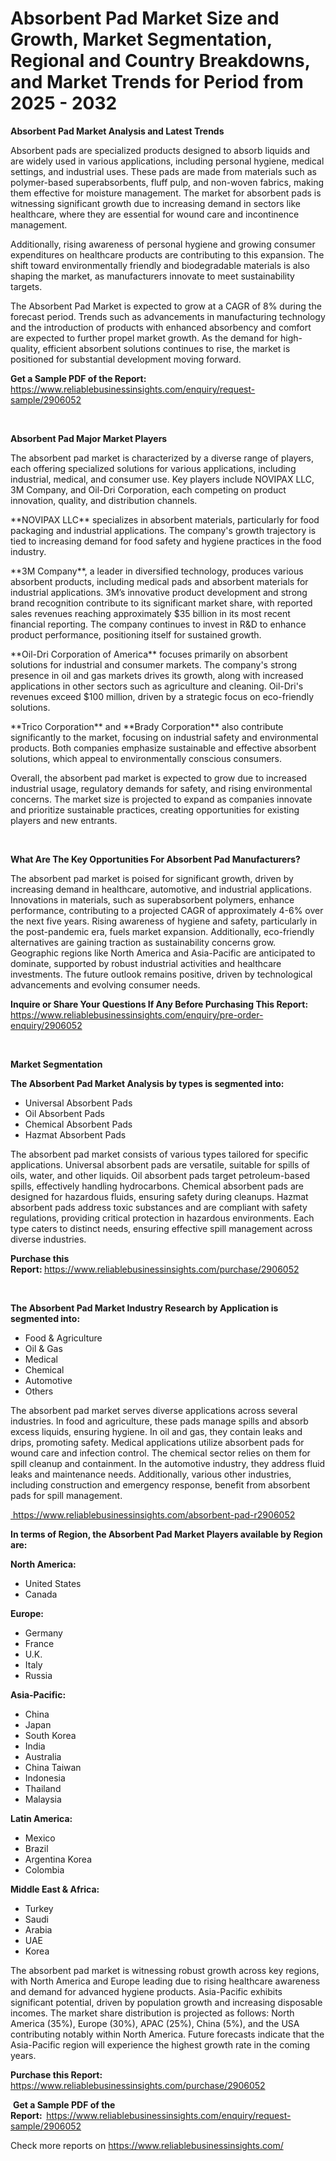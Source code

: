 <p><h1>Absorbent Pad Market Size and Growth, Market Segmentation, Regional and Country Breakdowns, and Market Trends for Period from 2025 -  2032</h1></p><p><strong>Absorbent Pad Market Analysis and Latest Trends</strong></p>
<p><p>Absorbent pads are specialized products designed to absorb liquids and are widely used in various applications, including personal hygiene, medical settings, and industrial uses. These pads are made from materials such as polymer-based superabsorbents, fluff pulp, and non-woven fabrics, making them effective for moisture management. The market for absorbent pads is witnessing significant growth due to increasing demand in sectors like healthcare, where they are essential for wound care and incontinence management. </p><p>Additionally, rising awareness of personal hygiene and growing consumer expenditures on healthcare products are contributing to this expansion. The shift toward environmentally friendly and biodegradable materials is also shaping the market, as manufacturers innovate to meet sustainability targets. </p><p>The Absorbent Pad Market is expected to grow at a CAGR of 8% during the forecast period. Trends such as advancements in manufacturing technology and the introduction of products with enhanced absorbency and comfort are expected to further propel market growth. As the demand for high-quality, efficient absorbent solutions continues to rise, the market is positioned for substantial development moving forward.</p></p>
<p><strong>Get a Sample PDF of the Report:&nbsp;</strong> <a href="https://www.reliablebusinessinsights.com/enquiry/request-sample/2906052?utm_campaign=3362&utm_medium=2&utm_source=Github&utm_content=ia&utm_term=12032025&utm_id=absorbent-pad">https://www.reliablebusinessinsights.com/enquiry/request-sample/2906052</a></p>
<p>&nbsp;</p>
<p><strong>Absorbent Pad Major Market Players</strong></p>
<p><p>The absorbent pad market is characterized by a diverse range of players, each offering specialized solutions for various applications, including industrial, medical, and consumer use. Key players include NOVIPAX LLC, 3M Company, and Oil-Dri Corporation, each competing on product innovation, quality, and distribution channels.</p><p>**NOVIPAX LLC** specializes in absorbent materials, particularly for food packaging and industrial applications. The company's growth trajectory is tied to increasing demand for food safety and hygiene practices in the food industry.</p><p>**3M Company**, a leader in diversified technology, produces various absorbent products, including medical pads and absorbent materials for industrial applications. 3M’s innovative product development and strong brand recognition contribute to its significant market share, with reported sales revenues reaching approximately $35 billion in its most recent financial reporting. The company continues to invest in R&D to enhance product performance, positioning itself for sustained growth.</p><p>**Oil-Dri Corporation of America** focuses primarily on absorbent solutions for industrial and consumer markets. The company's strong presence in oil and gas markets drives its growth, along with increased applications in other sectors such as agriculture and cleaning. Oil-Dri's revenues exceed $100 million, driven by a strategic focus on eco-friendly solutions.</p><p>**Trico Corporation** and **Brady Corporation** also contribute significantly to the market, focusing on industrial safety and environmental products. Both companies emphasize sustainable and effective absorbent solutions, which appeal to environmentally conscious consumers.</p><p>Overall, the absorbent pad market is expected to grow due to increased industrial usage, regulatory demands for safety, and rising environmental concerns. The market size is projected to expand as companies innovate and prioritize sustainable practices, creating opportunities for existing players and new entrants.</p></p>
<p>&nbsp;</p>
<p><strong>What Are The Key Opportunities For Absorbent Pad Manufacturers?</strong></p>
<p><p>The absorbent pad market is poised for significant growth, driven by increasing demand in healthcare, automotive, and industrial applications. Innovations in materials, such as superabsorbent polymers, enhance performance, contributing to a projected CAGR of approximately 4-6% over the next five years. Rising awareness of hygiene and safety, particularly in the post-pandemic era, fuels market expansion. Additionally, eco-friendly alternatives are gaining traction as sustainability concerns grow. Geographic regions like North America and Asia-Pacific are anticipated to dominate, supported by robust industrial activities and healthcare investments. The future outlook remains positive, driven by technological advancements and evolving consumer needs.</p></p>
<p><strong>Inquire or Share Your Questions If Any Before Purchasing This Report:</strong> <a href="https://www.reliablebusinessinsights.com/enquiry/pre-order-enquiry/2906052?utm_campaign=3362&utm_medium=2&utm_source=Github&utm_content=ia&utm_term=12032025&utm_id=absorbent-pad">https://www.reliablebusinessinsights.com/enquiry/pre-order-enquiry/2906052</a></p>
<p>&nbsp;</p>
<p><strong>Market Segmentation</strong></p>
<p><strong>The Absorbent Pad Market Analysis by types is segmented into:</strong></p>
<p><ul><li>Universal Absorbent Pads</li><li>Oil Absorbent Pads</li><li>Chemical Absorbent Pads</li><li>Hazmat Absorbent Pads</li></ul></p>
<p><p>The absorbent pad market consists of various types tailored for specific applications. Universal absorbent pads are versatile, suitable for spills of oils, water, and other liquids. Oil absorbent pads target petroleum-based spills, effectively handling hydrocarbons. Chemical absorbent pads are designed for hazardous fluids, ensuring safety during cleanups. Hazmat absorbent pads address toxic substances and are compliant with safety regulations, providing critical protection in hazardous environments. Each type caters to distinct needs, ensuring effective spill management across diverse industries.</p></p>
<p><strong>Purchase this Report:&nbsp;</strong><a href="https://www.reliablebusinessinsights.com/purchase/2906052?utm_campaign=3362&utm_medium=2&utm_source=Github&utm_content=ia&utm_term=12032025&utm_id=absorbent-pad">https://www.reliablebusinessinsights.com/purchase/2906052</a></p>
<p>&nbsp;</p>
<p><strong>The Absorbent Pad Market Industry Research by Application is segmented into:</strong></p>
<p><ul><li>Food & Agriculture</li><li>Oil & Gas</li><li>Medical</li><li>Chemical</li><li>Automotive</li><li>Others</li></ul></p>
<p><p>The absorbent pad market serves diverse applications across several industries. In food and agriculture, these pads manage spills and absorb excess liquids, ensuring hygiene. In oil and gas, they contain leaks and drips, promoting safety. Medical applications utilize absorbent pads for wound care and infection control. The chemical sector relies on them for spill cleanup and containment. In the automotive industry, they address fluid leaks and maintenance needs. Additionally, various other industries, including construction and emergency response, benefit from absorbent pads for spill management.</p></p>
<p><a href="https://www.reliablebusinessinsights.com/absorbent-pad-r2906052?utm_campaign=3362&utm_medium=2&utm_source=Github&utm_content=ia&utm_term=12032025&utm_id=absorbent-pad">&nbsp;https://www.reliablebusinessinsights.com/absorbent-pad-r2906052</a></p>
<p><strong>In terms of Region, the Absorbent Pad Market Players available by Region are:</strong></p>
<p>
    <p> <strong> North America: </strong>
        <ul>
            <li>United States</li>
            <li>Canada</li>
        </ul>
        </p> 
    <p> <strong> Europe: </strong>
        <ul>
            <li>Germany</li>
            <li>France</li>
            <li>U.K.</li>
            <li>Italy</li>
            <li>Russia</li>
        </ul>
        </p> 
    <p> <strong> Asia-Pacific: </strong>
        <ul>
            <li>China</li>
            <li>Japan</li>
            <li>South Korea</li>
            <li>India</li>
            <li>Australia</li>
            <li>China Taiwan</li>
            <li>Indonesia</li>
            <li>Thailand</li>
            <li>Malaysia</li>
        </ul>
        </p> 
    <p> <strong> Latin America: </strong>
        <ul>
            <li>Mexico</li>
            <li>Brazil</li>
            <li>Argentina Korea</li>
            <li>Colombia</li>
        </ul>
        </p> 
    <p> <strong> Middle East & Africa: </strong>
        <ul>
            <li>Turkey</li>
            <li>Saudi</li>
            <li>Arabia</li>
            <li>UAE</li>
            <li>Korea</li>
        </ul>
    </p>
    </p>
<p><p>The absorbent pad market is witnessing robust growth across key regions, with North America and Europe leading due to rising healthcare awareness and demand for advanced hygiene products. Asia-Pacific exhibits significant potential, driven by population growth and increasing disposable incomes. The market share distribution is projected as follows: North America (35%), Europe (30%), APAC (25%), China (5%), and the USA contributing notably within North America. Future forecasts indicate that the Asia-Pacific region will experience the highest growth rate in the coming years.</p></p>
<p><strong>Purchase this Report: </strong><a href="https://www.reliablebusinessinsights.com/purchase/2906052?utm_campaign=3362&utm_medium=2&utm_source=Github&utm_content=ia&utm_term=12032025&utm_id=absorbent-pad">https://www.reliablebusinessinsights.com/purchase/2906052</a></p>
<p>&nbsp;<strong>Get a Sample PDF of the Report:&nbsp;&nbsp;</strong><a href="https://www.reliablebusinessinsights.com/enquiry/request-sample/2906052?utm_campaign=3362&utm_medium=2&utm_source=Github&utm_content=ia&utm_term=12032025&utm_id=absorbent-pad">https://www.reliablebusinessinsights.com/enquiry/request-sample/2906052</a></p>
<p><strong></strong></p>
<p>Check more reports on <a href="https://www.reliablebusinessinsights.com/?utm_campaign=3362&utm_medium=2&utm_source=Github&utm_content=ia&utm_term=12032025&utm_id=absorbent-pad">https://www.reliablebusinessinsights.com/</a></p>